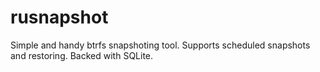 # rusnapshot
Simple and handy btrfs snapshoting tool. Supports scheduled snapshots and restoring. Backed with SQLite.
